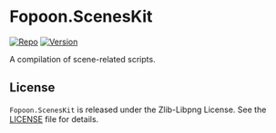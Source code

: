 [//]: # (Auto-generated: 2020-08-10T04:19:21.623801)

# Fopoon.ScenesKit

[//]: # (badges)
[![Repo](https://img.shields.io/badge/repo-github-brightgreen)](https://github.com/Fopoon/Fopoon.ScenesKit)
[![Version](https://img.shields.io/badge/version-1.0.2-brightgreen.svg)](https://github.com/Fopoon/Fopoon.ScenesKit/releases)

A compilation of scene-related scripts.

## License

`Fopoon.ScenesKit` is released under the Zlib-Libpng License. See the [LICENSE](LICENSE.md) file for details.

